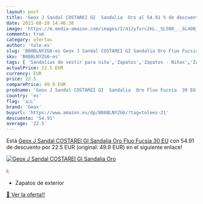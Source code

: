 ```yaml
---
layout: post
title: 'Geox J Sandal COSTAREI GI  Sandalia  Oro al 54.91 % de descuento'
date: 2021-08-28 14:46:38
image: 'https://m.media-amazon.com/images/I/41Jyfxrc2kL._SL500_._SL400_.jpg'
comments: true
category: ofertas
author: 'tole.es'
slug: 'B08BLNYZG6-es Geox J Sandal COSTAREI GI Sandalia Oro Fluo Fucsia 30 EU'
sku: 'B08BLNYZG6-es'
tags: [ 'Sandalias de vestir para niña','Zapatos','Zapatos - Niñas','Zapatos y complementos','geox','sandalia', ]
actualPrice: 22.5 EUR
currency: EUR
price: 22.5
comparePrice: 49.9 EUR
prodname: 'Geox J Sandal COSTAREI GI  Sandalia  Oro Fluo Fucsia  30 EU'
country: 'es'
flag: '🇪🇸'
brand: 'Geox'
buyurl: 'https://www.amazon.es/dp/B08BLNYZG6/?tag=tolees-21'
descuento: '54.91'
average: '22.5'
---
```


Está [Geox J Sandal COSTAREI GI  Sandalia  Oro Fluo Fucsia  30 EU](https://www.amazon.es/dp/B08BLNYZG6/?tag=tolees-21) con 54.91 de descuento por 22.5 EUR (original: 49.9 EUR) en el siguiente enlace!

[![Geox J Sandal COSTAREI GI  Sandalia  Oro](https://m.media-amazon.com/images/I/41Jyfxrc2kL._SL500_._SL400_.jpg)](https://www.amazon.es/dp/B08BLNYZG6/?tag=tolees-21)

ℹ️:

- Zapatos de exterior

[🛒 Ver la oferta!!](https://www.amazon.es/dp/B08BLNYZG6/?tag=tolees-21)
